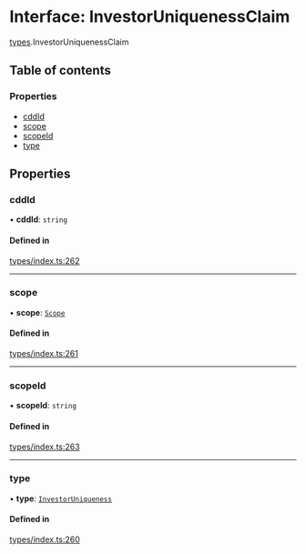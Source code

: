 # Interface: InvestorUniquenessClaim

[types](../wiki/types).InvestorUniquenessClaim

## Table of contents

### Properties

- [cddId](../wiki/types.InvestorUniquenessClaim#cddid)
- [scope](../wiki/types.InvestorUniquenessClaim#scope)
- [scopeId](../wiki/types.InvestorUniquenessClaim#scopeid)
- [type](../wiki/types.InvestorUniquenessClaim#type)

## Properties

### cddId

• **cddId**: `string`

#### Defined in

[types/index.ts:262](https://github.com/PolymeshAssociation/polymesh-sdk/blob/07a4c5b0/src/types/index.ts#L262)

___

### scope

• **scope**: [`Scope`](../wiki/types.Scope)

#### Defined in

[types/index.ts:261](https://github.com/PolymeshAssociation/polymesh-sdk/blob/07a4c5b0/src/types/index.ts#L261)

___

### scopeId

• **scopeId**: `string`

#### Defined in

[types/index.ts:263](https://github.com/PolymeshAssociation/polymesh-sdk/blob/07a4c5b0/src/types/index.ts#L263)

___

### type

• **type**: [`InvestorUniqueness`](../wiki/types.ClaimType#investoruniqueness)

#### Defined in

[types/index.ts:260](https://github.com/PolymeshAssociation/polymesh-sdk/blob/07a4c5b0/src/types/index.ts#L260)
